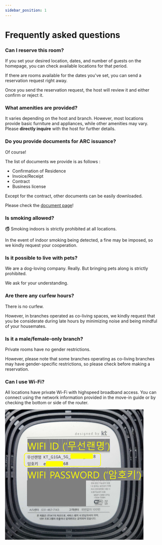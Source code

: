 ```yaml
---
sidebar_position: 1
---
```


# Frequently asked questions

### Can I reserve this room?

If you set your desired location, dates, and number of guests on the homepage, you can check available locations for that period.

If there are rooms available for the dates you've set, you can send a reservation request right away.

Once you send the reservation request, the host will review it and either confirm or reject it.

### What amenities are provided?

It varies depending on the host and branch. However, most locations provide basic furniture and appliances, while other amenities may vary. Please **directly inquire** with the host for further details.

### Do you provide documents for ARC issuance?

Of course!

The list of documents we provide is as follows :

- Confirmation of Residence
- Invoice/Receipt
- Contract
- Business license

Except for the contract, other documents can be easily downloaded.

Please check the [document page](/articles/housing/documents)!

### Is smoking allowed?

🚭 Smoking indoors is strictly prohibited at all locations.

In the event of indoor smoking being detected, a fine may be imposed, so we kindly request your cooperation.

### Is it possible to live with pets?

We are a dog-loving company. Really. But bringing pets along is strictly prohibited.

We ask for your understanding.

### Are there any curfew hours?

There is no curfew.

However, in branches operated as co-living spaces, we kindly request that you be considerate during late hours by minimizing noise and being mindful of your housemates.

### Is it a male/female-only branch?

Private rooms have no gender restrictions.

However, please note that some branches operating as co-living branches may have gender-specific restrictions, so please check before making a reservation.

### Can I use Wi-Fi?

All locations have private Wi-Fi with highspeed broadband access. You can connect using the network information provided in the move-in guide or by checking the bottom or side of the router.

![wifi info](img/wifi-info.png)
